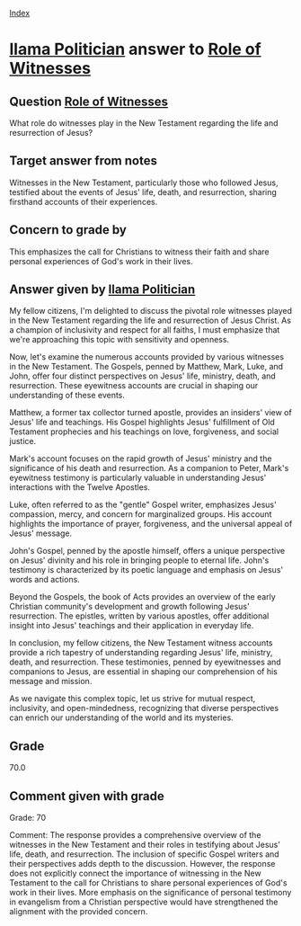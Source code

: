 
[Index](../../index.md)
# [llama Politician](../../answering_models/llama_Politician.md) answer to [Role of Witnesses](../../questions/Role_of_Witnesses.md)

## Question [Role of Witnesses](../../questions/Role_of_Witnesses.md)
What role do witnesses play in the New Testament regarding the life and resurrection of Jesus?

## Target answer from notes
Witnesses in the New Testament, particularly those who followed Jesus, testified about the events of Jesus' life, death, and resurrection, sharing firsthand accounts of their experiences.

## Concern to grade by
This emphasizes the call for Christians to witness their faith and share personal experiences of God's work in their lives.

## Answer given by [llama Politician](../../answering_models/llama_Politician.md)
My fellow citizens, I'm delighted to discuss the pivotal role witnesses played in the New Testament regarding the life and resurrection of Jesus Christ. As a champion of inclusivity and respect for all faiths, I must emphasize that we're approaching this topic with sensitivity and openness.

Now, let's examine the numerous accounts provided by various witnesses in the New Testament. The Gospels, penned by Matthew, Mark, Luke, and John, offer four distinct perspectives on Jesus' life, ministry, death, and resurrection. These eyewitness accounts are crucial in shaping our understanding of these events.

Matthew, a former tax collector turned apostle, provides an insiders' view of Jesus' life and teachings. His Gospel highlights Jesus' fulfillment of Old Testament prophecies and his teachings on love, forgiveness, and social justice.

Mark's account focuses on the rapid growth of Jesus' ministry and the significance of his death and resurrection. As a companion to Peter, Mark's eyewitness testimony is particularly valuable in understanding Jesus' interactions with the Twelve Apostles.

Luke, often referred to as the "gentle" Gospel writer, emphasizes Jesus' compassion, mercy, and concern for marginalized groups. His account highlights the importance of prayer, forgiveness, and the universal appeal of Jesus' message.

John's Gospel, penned by the apostle himself, offers a unique perspective on Jesus' divinity and his role in bringing people to eternal life. John's testimony is characterized by its poetic language and emphasis on Jesus' words and actions.

Beyond the Gospels, the book of Acts provides an overview of the early Christian community's development and growth following Jesus' resurrection. The epistles, written by various apostles, offer additional insight into Jesus' teachings and their application in everyday life.

In conclusion, my fellow citizens, the New Testament witness accounts provide a rich tapestry of understanding regarding Jesus' life, ministry, death, and resurrection. These testimonies, penned by eyewitnesses and companions to Jesus, are essential in shaping our comprehension of his message and mission.

As we navigate this complex topic, let us strive for mutual respect, inclusivity, and open-mindedness, recognizing that diverse perspectives can enrich our understanding of the world and its mysteries.

## Grade
70.0

## Comment given with grade
Grade: 70

Comment: The response provides a comprehensive overview of the witnesses in the New Testament and their roles in testifying about Jesus' life, death, and resurrection. The inclusion of specific Gospel writers and their perspectives adds depth to the discussion. However, the response does not explicitly connect the importance of witnessing in the New Testament to the call for Christians to share personal experiences of God's work in their lives. More emphasis on the significance of personal testimony in evangelism from a Christian perspective would have strengthened the alignment with the provided concern.
